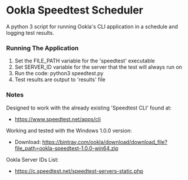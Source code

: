 # Ookla Speedtest Scheduler
A python 3 script for running Ookla's CLI application in a schedule and logging test results.

### Running The Application

1. Set the FILE_PATH variable for the 'speedtest' executable
2. Set SERVER_ID variable for the server that the test will always run on
3. Run the code: python3 speedtest.py
4. Test results are output to 'results' file

### Notes

Designed to work with the already existing 'Speedtest CLI' found at:
* https://www.speedtest.net/apps/cli

Working and tested with the Windows 1.0.0 version:
* Download: https://bintray.com/ookla/download/download_file?file_path=ookla-speedtest-1.0.0-win64.zip

Ookla Server IDs List:
* https://c.speedtest.net/speedtest-servers-static.php